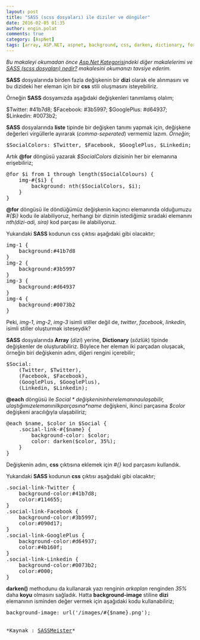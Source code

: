 ```yaml
---
layout: post
title: "SASS (scss dosyaları) ile diziler ve döngüler"
date: 2016-02-05 01:35
author: engin.polat
comments: true
category: [AspNet]
tags: [array, ASP.NET, aspnet, background, css, darken, dictionary, for, foreach, from, length, loop, sass, scss, style, stylesheet]
---
```

*Bu makaleyi okumadan önce <a href="http://www.enginpolat.com/kategori/asp-net/" target="_blank">Asp.Net Kategorisi</a>ndeki diğer makalelerimi ve <a href="http://www.enginpolat.com/sass-scss-dosyalari-nedir/" target="_blank">SASS (scss dosyaları) nedir?</a> makalesini okumanızı tavsiye ederim.*

**SASS** dosyalarında birden fazla değişkenin bir **dizi** olarak ele alınmasını ve bu dizideki her eleman için bir **css** stili oluşmasını isteyebiliriz.

Örneğin **SASS** dosyamızda aşağıdaki değişkenleri tanımlamış olalım;



$Twitter: #41b7d8;
$Facebook: #3b5997;
$GooglePlus: #d64937;
$Linkedin: #0073b2;</pre>

**SASS** dosyalarında **liste** tipinde bir değişken tanımı yapmak için, değişkene değerleri virgüllerle ayırarak (*comma-seperated*) vermemiz lazım. *Örneğin*;

<pre class="brush:csharp">$SocialColors: $Twitter, $Facebook, $GooglePlus, $Linkedin;</pre>

Artık **@for** döngüsü yazarak *$SocialColors* dizisinin her bir elemanına erişebiliriz;

<pre class="brush:csharp">@for $i from 1 through length($SocialColours) {
    img-#{$i} {
        background: nth($SocialColors, $i);
    }
}</pre>

**@for** döngüsü ile döndüğümüz değişkenin kaçıncı elemanında olduğumuzu *#{$i}* kodu ile alabiliyoruz, herhangi bir dizinin istediğimiz sıradaki elemanını *nth(dizi-adi, sira)* kod parçası ile alabiliyoruz.

Yukarıdaki **SASS** kodunun css çıktısı aşağıdaki gibi olacaktır;

<pre class="brush:csharp">img-1 {
    background:#41b7d8
}
img-2 {
    background:#3b5997
}
img-3 {
    background:#d64937
}
img-4 {
    background:#0073b2
}</pre>

Peki, *img-1*, *img-2*, *img-3* isimli stiller değil de, *twitter*, *facebook*, *linkedin*, isimli stiller oluşturmak isteseydik?

**SASS** dosyalarında **Array** (*dizi*) yerine, **Dictionary** (*sözlük*) tipinde değişkenler de oluşturabiliriz. Böylece her eleman iki parçadan oluşacak, örneğin biri değişkenin adını, diğeri rengini içerebilir;

<pre class="brush:csharp">$Social:
    (Twitter, $Twitter),
    (Facebook, $Facebook),
    (GooglePlus, $GooglePlus),
    (Linkedin, $Linkedin);</pre>

**@each** döngüsü ile *$Social* değişkeninin her elemanına ulaşabilir, ulaştığımız elemanın ilk parçasına *$name* değişkeni, ikinci parçasına *$color* değişkeni aracılığıyla ulaşabiliriz;

<pre class="brush:csharp">@each $name, $color in $Social {
    .social-link-#{$name} {
        background-color: $color;
        color: darken($color, 35%);
    }
}</pre>

Değişkenin adını, **css** çıktısına eklemek için *#{}* kod parçasını kullandık.

Yukarıdaki **SASS** kodunun **css** çıktısı aşağıdaki gibi olacaktır;

<pre class="brush:csharp">.social-link-Twitter {
    background-color:#41b7d8;
    color:#114655;
}
.social-link-Facebook {
    background-color:#3b5997;
    color:#090d17;
}
.social-link-GooglePlus {
    background-color:#d64937;
    color:#4b160f;
}
.social-link-Linkedin {
    background-color:#0073b2;
    color:#000;
}</pre>

**darken()** methodunu da kullanarak yazı renginin *arkaplan* renginden *35%* daha **koyu** olmasını sağladık. Hatta **background-image** stiline **dizi** elemanının isminden değer vermek için aşağıdaki kodu kullanabiliriz;

<pre class="brush:csharp">background-image: url('/images/#{$name}.png');


*Kaynak : <a href="http://www.sassmeister.com/gist/9378629" target="_blank">SASSMeister</a>*

